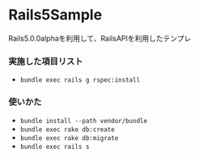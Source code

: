 Rails5Sample
===
Rails5.0.0alphaを利用して、RailsAPIを利用したテンプレ

### 実施した項目リスト
- ```bundle exec rails g rspec:install```

### 使いかた
- ```bundle install --path vendor/bundle```
- ```bundle exec rake db:create```
- ```bundle exec rake db:migrate```
- ```bundle exec rails s```
